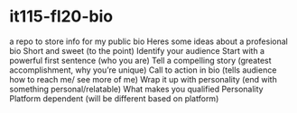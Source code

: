 # it115-fl20-bio
a repo to store info for my public bio 
Heres some ideas about a profesional bio 
Short and sweet (to the point)
Identify your audience 
Start with a powerful first sentence (who you are) 
Tell a compelling story (greatest accomplishment, why you’re unique) 
Call to action in bio (tells audience how to reach me/ see more of me)
Wrap it up with personality (end with something personal/relatable)
What makes you qualified 
Personality 
Platform dependent (will be different based on platform) 
